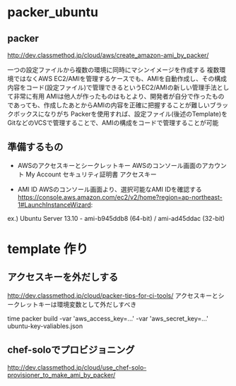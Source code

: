 packer_ubuntu
=============

packer
-------------
http://dev.classmethod.jp/cloud/aws/create_amazon-ami_by_packer/

一つの設定ファイルから複数の環境に同時にマシンイメージを作成する
複数環境ではなくAWS EC2/AMIを管理するケースでも、AMIを自動作成し、その構成内容をコード(設定ファイル)で管理できるというEC2/AMIの新しい管理手法として非常に有用
AMIは他人が作ったものはもとより、開発者が自分で作ったものであっても、作成したあとからAMIの内容を正確に把握することが難しいブラックボックスになりがち
Packerを使用すれば、設定ファイル(後述のTemplate)をGitなどのVCSで管理することで、AMIの構成をコードで管理することが可能

準備するもの
-------------
- AWSのアクセスキーとシークレットキー
AWSのコンソール画面のアカウント
My Account
セキュリティ証明書
アクセスキー

- AMI ID
AWSのコンソール画面より、選択可能なAMI IDを確認する
https://console.aws.amazon.com/ec2/v2/home?region=ap-northeast-1#LaunchInstanceWizard:

ex.)
Ubuntu Server 13.10 - ami-b945ddb8 (64-bit) / ami-ad45ddac (32-bit)


template 作り
==============
アクセスキーを外だしする
--------------
http://dev.classmethod.jp/cloud/packer-tips-for-ci-tools/
アクセスキーとシークレットキーは環境変数として外だしすべき

time packer build -var 'aws_access_key=...' -var 'aws_secret_key=...' ubuntu-key-valiables.json


chef-soloでプロビジョニング
-------------
http://dev.classmethod.jp/cloud/use_chef-solo-provisioner_to_make_ami_by_packer/



